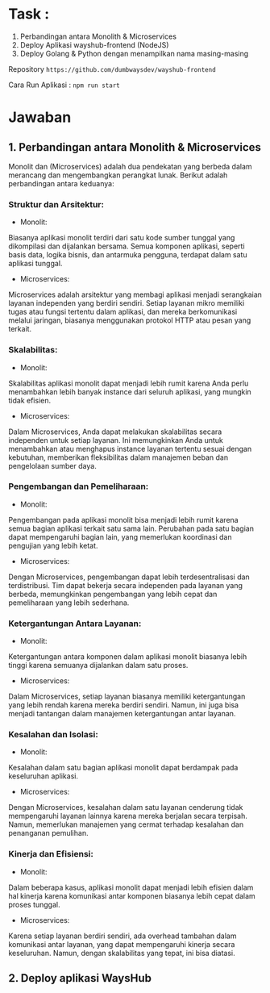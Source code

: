 # Task :

1. Perbandingan antara Monolith & Microservices
2. Deploy Aplikasi wayshub-frontend (NodeJS)
3. Deploy Golang & Python dengan menampilkan nama masing-masing

Repository
`https://github.com/dumbwaysdev/wayshub-frontend`

Cara Run Aplikasi :
`npm run start`

# Jawaban

## 1. Perbandingan antara Monolith & Microservices

Monolit dan (Microservices) adalah dua pendekatan yang berbeda dalam merancang dan mengembangkan perangkat lunak. Berikut adalah perbandingan antara keduanya:

### Struktur dan Arsitektur:

- Monolit:

Biasanya aplikasi monolit terdiri dari satu kode sumber tunggal yang dikompilasi dan dijalankan bersama. Semua komponen aplikasi, seperti basis data, logika bisnis, dan antarmuka pengguna, terdapat dalam satu aplikasi tunggal.

- Microservices:

Microservices adalah arsitektur yang membagi aplikasi menjadi serangkaian layanan independen yang berdiri sendiri. Setiap layanan mikro memiliki tugas atau fungsi tertentu dalam aplikasi, dan mereka berkomunikasi melalui jaringan, biasanya menggunakan protokol HTTP atau pesan yang terkait.

### Skalabilitas:

- Monolit:

Skalabilitas aplikasi monolit dapat menjadi lebih rumit karena Anda perlu menambahkan lebih banyak instance dari seluruh aplikasi, yang mungkin tidak efisien.

- Microservices:

Dalam Microservices, Anda dapat melakukan skalabilitas secara independen untuk setiap layanan. Ini memungkinkan Anda untuk menambahkan atau menghapus instance layanan tertentu sesuai dengan kebutuhan, memberikan fleksibilitas dalam manajemen beban dan pengelolaan sumber daya.

### Pengembangan dan Pemeliharaan:

- Monolit:

Pengembangan pada aplikasi monolit bisa menjadi lebih rumit karena semua bagian aplikasi terkait satu sama lain. Perubahan pada satu bagian dapat mempengaruhi bagian lain, yang memerlukan koordinasi dan pengujian yang lebih ketat.

- Microservices:

Dengan Microservices, pengembangan dapat lebih terdesentralisasi dan terdistribusi. Tim dapat bekerja secara independen pada layanan yang berbeda, memungkinkan pengembangan yang lebih cepat dan pemeliharaan yang lebih sederhana.

### Ketergantungan Antara Layanan:

- Monolit:

Ketergantungan antara komponen dalam aplikasi monolit biasanya lebih tinggi karena semuanya dijalankan dalam satu proses.

- Microservices:

Dalam Microservices, setiap layanan biasanya memiliki ketergantungan yang lebih rendah karena mereka berdiri sendiri. Namun, ini juga bisa menjadi tantangan dalam manajemen ketergantungan antar layanan.

### Kesalahan dan Isolasi:

- Monolit:

Kesalahan dalam satu bagian aplikasi monolit dapat berdampak pada keseluruhan aplikasi.

- Microservices:

Dengan Microservices, kesalahan dalam satu layanan cenderung tidak mempengaruhi layanan lainnya karena mereka berjalan secara terpisah. Namun, memerlukan manajemen yang cermat terhadap kesalahan dan penanganan pemulihan.

### Kinerja dan Efisiensi:

- Monolit:

Dalam beberapa kasus, aplikasi monolit dapat menjadi lebih efisien dalam hal kinerja karena komunikasi antar komponen biasanya lebih cepat dalam proses tunggal.

- Microservices:

Karena setiap layanan berdiri sendiri, ada overhead tambahan dalam komunikasi antar layanan, yang dapat mempengaruhi kinerja secara keseluruhan. Namun, dengan skalabilitas yang tepat, ini bisa diatasi.

## 2. Deploy aplikasi WaysHub
